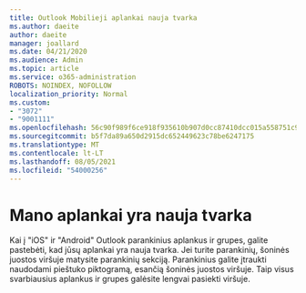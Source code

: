 ```yaml
---
title: Outlook Mobilieji aplankai nauja tvarka
ms.author: daeite
author: daeite
manager: joallard
ms.date: 04/21/2020
ms.audience: Admin
ms.topic: article
ms.service: o365-administration
ROBOTS: NOINDEX, NOFOLLOW
localization_priority: Normal
ms.custom:
- "3072"
- "9001111"
ms.openlocfilehash: 56c90f989f6ce918f935610b907d0cc87410dcc015a558751c9065928eb17386
ms.sourcegitcommit: b5f7da89a650d2915dc652449623c78be6247175
ms.translationtype: MT
ms.contentlocale: lt-LT
ms.lasthandoff: 08/05/2021
ms.locfileid: "54000256"
---
```

# <a name="my-folders-are-in-a-new-order"></a>Mano aplankai yra nauja tvarka

Kai į "iOS" ir "Android" Outlook parankinius aplankus ir grupes, galite pastebėti, kad jūsų aplankai yra nauja tvarka. Jei turite parankinių, šoninės juostos viršuje matysite parankinių sekciją. Parankinius galite įtraukti naudodami pieštuko piktogramą, esančią šoninės juostos viršuje. Taip visus svarbiausius aplankus ir grupes galėsite lengvai pasiekti viršuje.